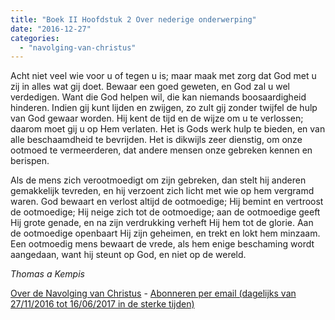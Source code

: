 ```yaml
---
title: "Boek II Hoofdstuk 2 Over nederige onderwerping"
date: "2016-12-27"
categories: 
  - "navolging-van-christus"
---
```


Acht niet veel wie voor u of tegen u is; maar maak met zorg dat God met u zij in alles wat gij doet. Bewaar een goed geweten, en God zal u wel verdedigen. Want die God helpen wil, die kan niemands boosaardigheid hinderen. Indien gij kunt lijden en zwijgen, zo zult gij zonder twijfel de hulp van God gewaar worden. Hij kent de tijd en de wijze om u te verlossen; daarom moet gij u op Hem verlaten. Het is Gods werk hulp te bieden, en van alle beschaamdheid te bevrijden. Het is dikwijls zeer dienstig, om onze ootmoed te vermeerderen, dat andere mensen onze gebreken kennen en berispen.

Als de mens zich verootmoedigt om zijn gebreken, dan stelt hij anderen gemakkelijk tevreden, en hij verzoent zich licht met wie op hem vergramd waren. God bewaart en verlost altijd de ootmoedige; Hij bemint en vertroost de ootmoedige; Hij neige zich tot de ootmoedige; aan de ootmoedige geeft Hij grote genade, en na zijn verdrukking verheft Hij hem tot de glorie. Aan de ootmoedige openbaart Hij zijn geheimen, en trekt en lokt hem minzaam. Een ootmoedig mens bewaart de vrede, als hem enige beschaming wordt aangedaan, want hij steunt op God, en niet op de wereld.

_Thomas a Kempis_

[Over de Navolging van Christus](/blog/de-navolging-van-christus-in-de-sterke-tijden/) - [Abonneren per email (dagelijks van 27/11/2016 tot 16/06/2017 in de sterke tijden)](http://eepurl.com/cg9VGT)
